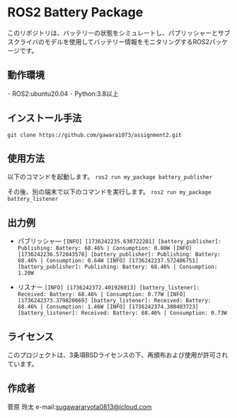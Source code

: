 # ROS2 Battery Package

このリポジトリは、バッテリーの状態をシミュレートし、パブリッシャーとサブスクライバのモデルを使用してバッテリー情報をモニタリングするROS2パッケージです。

## 動作環境
･ ROS2:ubuntu20.04
･ Python:3.8以上

## インストール手法
`git clone https://github.com/gawara1073/assignment2.git`

## 使用方法
以下のコマンドを起動します。
`ros2 run my_package battery_publisher`

その後、別の端末で以下のコマンドを実行します。
`ros2 run my_package battery_listener` 

## 出力例
- パブリッシャ―
`[INFO] [1736242235.630722281] [battery_publisher]: Publishing: Battery: 68.46% | Consumption: 0.80W
[INFO] [1736242236.572843578] [battery_publisher]: Publishing: Battery: 68.46% | Consumption: 0.64W
[INFO] [1736242237.572486751] [battery_publisher]: Publishing: Battery: 68.46% | Consumption: 1.20W`

- リスナー
`[INFO] [1736242372.401926013] [battery_listener]: Received: Battery: 68.46% | Consumption: 0.77W
[INFO] [1736242373.379820669] [battery_listener]: Received: Battery: 68.46% | Consumption: 1.46W
[INFO] [1736242374.380403723] [battery_listener]: Received: Battery: 68.46% | Consumption: 0.73W`

## ライセンス
このプロジェクトは、3条項BSDライセンスの下、再頒布および使用が許可されています。

## 作成者
菅原 玲太
e-mail:sugawararyota0813@icloud.com
